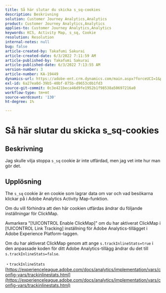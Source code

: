 ```yaml
---
title: Så här slutar du skicka s_sq-cookies
description: Beskrivning
solution: Customer Journey Analytics,Analytics
product: Customer Journey Analytics,Analytics
applies-to: Customer Journey Analytics,Analytics
keywords: KCS, Activity Map, s_sq, Cookie
resolution: Resolution
internal-notes: null
bug: false
article-created-by: Takafumi Sakurai
article-created-date: 6/3/2022 7:11:59 AM
article-published-by: Takafumi Sakurai
article-published-date: 6/3/2022 7:13:55 AM
version-number: 3
article-number: KA-19449
dynamics-url: https://adobe-ent.crm.dynamics.com/main.aspx?forceUCI=1&pagetype=entityrecord&etn=knowledgearticle&id=57f2b672-0ce3-ec11-bb3d-000d3a33d4a1
exl-id: 6a27ea0d-39b5-40bf-875b-d9653c0b1fd3
source-git-commit: 0c3e421beca46d9fe1952b1f98538a50697216a0
workflow-type: tm+mt
source-wordcount: '130'
ht-degree: 1%

---
```


# Så här slutar du skicka s_sq-cookies

## Beskrivning

Jag skulle vilja stoppa `s_sq` cookie är inte utfärdad, men jag vet inte hur man gör det.

## Upplösning


The `s_sq` cookie är en cookie som lagrar data om var och vad besökarna klickar på i Adobe Analytics Activity Map-funktion.

Om du vill förhindra att den här cookien utfärdas ändrar du följande inställningar för ClickMap.

Avmarkera &quot;[!UICONTROL Enable ClickMap]&quot; om du har aktiverat ClickMap i [!UICONTROL Link Tracking] inställning för Adobe Analytics-tillägget i Adobe Experience Platform-taggen.

Om du har aktiverat ClickMap genom att ange `s.trackInlineStats=true` i den anpassade koden för ditt Adobe Analytics-tillägg ändrar du det till `s.trackInlineStats=false`.

・`trackInlineStats`
[https://experienceleague.adobe.com/docs/analytics/implementation/vars/config-vars/trackinlinestats.html](https://experienceleague.adobe.com/docs/analytics/implementation/vars/config-vars/trackinlinestats.html)
